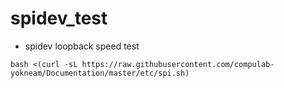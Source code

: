 # spidev_test

* spidev loopback speed test

```
bash <(curl -sL https://raw.githubusercontent.com/compulab-yokneam/Documentation/master/etc/spi.sh) 
```
